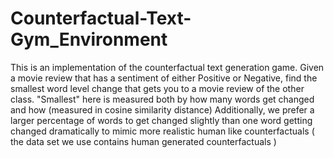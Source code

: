 # Counterfactual-Text-Gym_Environment
This is an implementation of the counterfactual text generation game.
Given a movie review that has a sentiment of either Positive or Negative,
find the smallest word level change that gets you to a movie review of the other class.
"Smallest" here is measured both by how many words get changed and how (measured in cosine similarity distance)
Additionally, we prefer a larger percentage of words to get changed slightly than one word getting changed dramatically 
to mimic more realistic human like counterfactuals ( the data set we use contains human generated counterfactuals )
